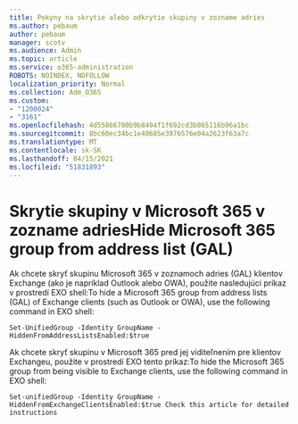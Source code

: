 ```yaml
---
title: Pokyny na skrytie alebo odkrytie skupiny v zozname adries
ms.author: pebaum
author: pebaum
manager: scotv
ms.audience: Admin
ms.topic: article
ms.service: o365-administration
ROBOTS: NOINDEX, NOFOLLOW
localization_priority: Normal
ms.collection: Adm_O365
ms.custom:
- "1200024"
- "3161"
ms.openlocfilehash: 4d55866700b9b8494f1f692cd3b865116b96a1bc
ms.sourcegitcommit: 8bc60ec34bc1e40685e3976576e04a2623f63a7c
ms.translationtype: MT
ms.contentlocale: sk-SK
ms.lasthandoff: 04/15/2021
ms.locfileid: "51831893"
---
```

# <a name="hide-microsoft-365-group-from-address-list-gal"></a><span data-ttu-id="b68e7-102">Skrytie skupiny v Microsoft 365 v zozname adries</span><span class="sxs-lookup"><span data-stu-id="b68e7-102">Hide Microsoft 365 group from address list (GAL)</span></span>

<span data-ttu-id="b68e7-103">Ak chcete skryť skupinu Microsoft 365 v zoznamoch adries (GAL) klientov Exchange (ako je napríklad Outlook alebo OWA), použite nasledujúci príkaz v prostredí EXO shell:</span><span class="sxs-lookup"><span data-stu-id="b68e7-103">To hide a Microsoft 365 group from address lists (GAL) of Exchange clients (such as Outlook or OWA), use the following command in EXO shell:</span></span>

`Set-UnifiedGroup -Identity GroupName -HiddenFromAddressListsEnabled:$true`

<span data-ttu-id="b68e7-104">Ak chcete skryť skupinu v Microsoft 365 pred jej viditeľnením pre klientov Exchangeu, použite v prostredí EXO tento príkaz:</span><span class="sxs-lookup"><span data-stu-id="b68e7-104">To hide the Microsoft 365 group from being visible to Exchange clients, use the following command in EXO shell:</span></span>

`Set-unifiedGroup -Identity GroupName -HiddenFromExchangeClientsEnabled:$true
Check this article for detailed instructions`

